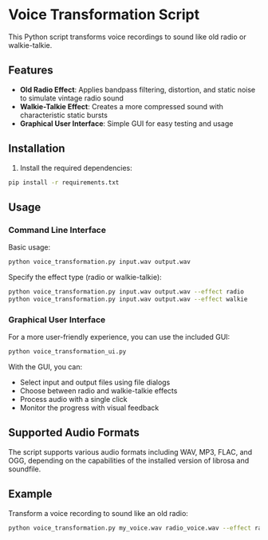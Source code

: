 # Voice Transformation Script

This Python script transforms voice recordings to sound like old radio or walkie-talkie.

## Features

- **Old Radio Effect**: Applies bandpass filtering, distortion, and static noise to simulate vintage radio sound
- **Walkie-Talkie Effect**: Creates a more compressed sound with characteristic static bursts
- **Graphical User Interface**: Simple GUI for easy testing and usage

## Installation

1. Install the required dependencies:

```bash
pip install -r requirements.txt
```

## Usage

### Command Line Interface

Basic usage:

```bash
python voice_transformation.py input.wav output.wav
```

Specify the effect type (radio or walkie-talkie):

```bash
python voice_transformation.py input.wav output.wav --effect radio
python voice_transformation.py input.wav output.wav --effect walkie
```

### Graphical User Interface

For a more user-friendly experience, you can use the included GUI:

```bash
python voice_transformation_ui.py
```

With the GUI, you can:
- Select input and output files using file dialogs
- Choose between radio and walkie-talkie effects
- Process audio with a single click
- Monitor the progress with visual feedback

## Supported Audio Formats

The script supports various audio formats including WAV, MP3, FLAC, and OGG, depending on the capabilities of the installed version of librosa and soundfile.

## Example

Transform a voice recording to sound like an old radio:

```bash
python voice_transformation.py my_voice.wav radio_voice.wav --effect radio
``` 